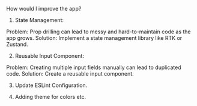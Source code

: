 How would I improve the app?

1. State Management:

Problem: Prop drilling can lead to messy and hard-to-maintain code as the app grows.
Solution: Implement a state management library like RTK or Zustand.

2. Reusable Input Component:

Problem: Creating multiple input fields manually can lead to duplicated code.
Solution: Create a reusable input component.

3. Update ESLint Configuration.

4. Adding theme for colors etc.
